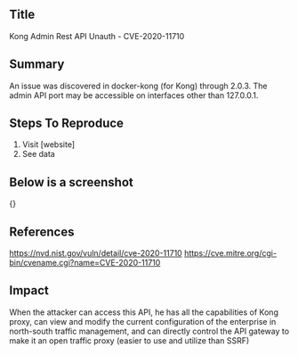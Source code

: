 ## Title
Kong Admin Rest API Unauth - CVE-2020-11710

## Summary
An issue was discovered in docker-kong (for Kong) through 2.0.3. The admin API port may be accessible on interfaces other than 127.0.0.1.

## Steps To Reproduce
1. Visit [website]
2. See data

## Below is a screenshot
{}

## References
https://nvd.nist.gov/vuln/detail/cve-2020-11710
https://cve.mitre.org/cgi-bin/cvename.cgi?name=CVE-2020-11710

## Impact
When the attacker can access this API, he has all the capabilities of Kong proxy, can view and modify the current configuration of the enterprise in north-south traffic management, and can directly control the API gateway to make it an open traffic proxy (easier to use and utilize than SSRF)